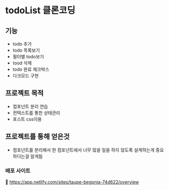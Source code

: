# todoList 클론코딩

## 기능
 * todo 추가
 * todo 목록보기
 * 필터별 todo보기
 * tood 삭제
 * todo 완료 체크박스
 * 다크모드 구현

## 프로젝트 목적
 * 컴포넌트 분리 연습
 * 컨텍스트를 통한 상태관리
 * 포스트 css이용 
 
## 프로젝트를 통해 얻은것
 * 컴포넌트를 분리해서 한 컴포넌트에서 너무 많을 일을 하지 않도록 설계하는게 중요하다는걸 알게됨

### 배포 사이트

🚀 https://app.netlify.com/sites/taupe-begonia-74d622/overview
